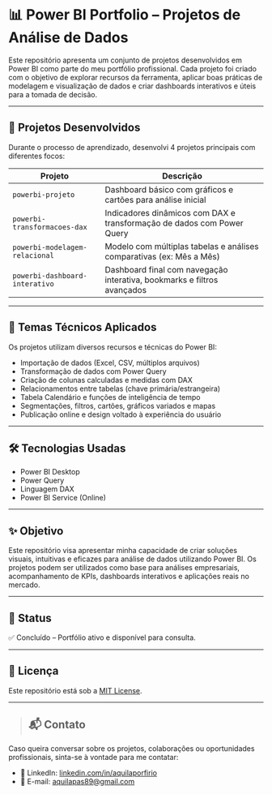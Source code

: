 # 📊 Power BI Portfolio – Projetos de Análise de Dados

Este repositório apresenta um conjunto de projetos desenvolvidos em Power BI como parte do meu portfólio profissional. Cada projeto foi criado com o objetivo de explorar recursos da ferramenta, aplicar boas práticas de modelagem e visualização de dados e criar dashboards interativos e úteis para a tomada de decisão.

---

## 📁 Projetos Desenvolvidos

Durante o processo de aprendizado, desenvolvi 4 projetos principais com diferentes focos:

| Projeto                                 | Descrição                                                                 |
|----------------------------------------|---------------------------------------------------------------------------|
| `powerbi-projeto`                      | Dashboard básico com gráficos e cartões para análise inicial              |
| `powerbi-transformacoes-dax`           | Indicadores dinâmicos com DAX e transformação de dados com Power Query    |
| `powerbi-modelagem-relacional`         | Modelo com múltiplas tabelas e análises comparativas (ex: Mês a Mês)      |
| `powerbi-dashboard-interativo`         | Dashboard final com navegação interativa, bookmarks e filtros avançados   |

---

## 🧠 Temas Técnicos Aplicados

Os projetos utilizam diversos recursos e técnicas do Power BI:

- Importação de dados (Excel, CSV, múltiplos arquivos)
- Transformação de dados com Power Query
- Criação de colunas calculadas e medidas com DAX
- Relacionamentos entre tabelas (chave primária/estrangeira)
- Tabela Calendário e funções de inteligência de tempo
- Segmentações, filtros, cartões, gráficos variados e mapas
- Publicação online e design voltado à experiência do usuário

---

## 🛠️ Tecnologias Usadas
- Power BI Desktop
- Power Query
- Linguagem DAX
- Power BI Service (Online)

---

## ✨ Objetivo

Este repositório visa apresentar minha capacidade de criar soluções visuais, intuitivas e eficazes para análise de dados utilizando Power BI. Os projetos podem ser utilizados como base para análises empresariais, acompanhamento de KPIs, dashboards interativos e aplicações reais no mercado.

---

## 📌 Status
✅ Concluído – Portfólio ativo e disponível para consulta.

---

## 📎 Licença
Este repositório está sob a [MIT License](LICENSE).

---

> ## 📬 Contato
Caso queira conversar sobre os projetos, colaborações ou oportunidades profissionais, sinta-se à vontade para me contatar:

- 💼 LinkedIn: [linkedin.com/in/aquilaporfirio]([https://www.linkedin.com/in/aquilaporfirio/])
- 📧 E-mail: aquilapas89@gmail.com


